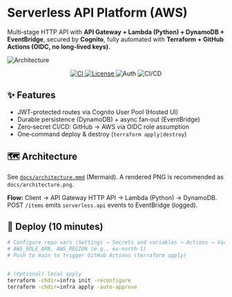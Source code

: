 # Serverless API Platform (AWS)


Multi‑stage HTTP API with **API Gateway + Lambda (Python) + DynamoDB + EventBridge**, secured by **Cognito**, fully automated with **Terraform + GitHub Actions (OIDC, no long‑lived keys)**.


![Architecture](./docs/architecture.png)


<p align="center">
<a href="https://github.com/<gabriel-ejiro>/serverless-api-platform/actions">
<img alt="CI" src="https://img.shields.io/github/actions/workflow/status/gabriel-ejiro/serverless-api-platform/terraform-deploy.yml?label=deploy" />
</a>
<a href="https://github.com/gabriel-ejiro/serverless-api-platform">
<img alt="License" src="https://img.shields.io/badge/IaC-Terraform-7B42BC" />
</a>
<img alt="Auth" src="https://img.shields.io/badge/Auth-Cognito-FF9900" />
<img alt="CI/CD" src="https://img.shields.io/badge/CI%2FCD-GitHub%20Actions-2088FF" />
</p>


## ✨ Features
- JWT-protected routes via Cognito User Pool (Hosted UI)
- Durable persistence (DynamoDB) + async fan‑out (EventBridge)
- Zero‑secret CI/CD: GitHub → AWS via OIDC role assumption
- One‑command deploy & destroy (`terraform apply|destroy`)


## 🗺️ Architecture
See [`docs/architecture.mmd`](./docs/architecture.mmd) (Mermaid). A rendered PNG is recommended as `docs/architecture.png`.


**Flow:** Client → API Gateway HTTP API → Lambda (Python) → DynamoDB. POST `/items` emits `serverless.api` events to EventBridge (logged).


## 🚀 Deploy (10 minutes)
```bash
# Configure repo vars (Settings → Secrets and variables → Actions → Variables):
# AWS_ROLE_ARN, AWS_REGION (e.g., eu-north-1)
# Push to main to trigger GitHub Actions (terraform apply)


# (Optional) local apply
terraform -chdir=infra init -reconfigure
terraform -chdir=infra apply -auto-approve
